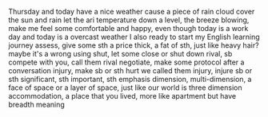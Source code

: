 Thursday and today have a nice weather cause a piece of rain cloud cover the sun and rain let the ari temperature down a level, the breeze blowing, make me feel some comfortable and happy, even though today is a work day and today is a overcast weather
I also ready to start my English learning journey
assess, give some sth a price
thick, a fat of sth, just like heavy hair? maybe it's a wrong using
shut, let some close or shut down
rival, sb compete with you, call them rival
negotiate, make some protocol after a conversation
injury, make sb or sth hurt we called them injury, injure sb or sth
significant, sth important, sth emphasis
dimension, multi-dimension, a face of space or a layer of space, just like our world is three dimension
accommodation, a place that you lived, more like apartment but have breadth meaning
